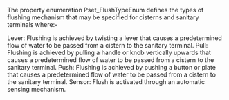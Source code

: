 The property enumeration Pset_FlushTypeEnum defines the types of flushing mechanism that may be specified for cisterns and sanitary terminals where:-

Lever:  Flushing is achieved by twisting a lever that causes a predetermined flow of water to be passed from a cistern to the sanitary terminal.
Pull:   Flushing is achieved by pulling a handle or knob vertically upwards that causes a predetermined flow of water to be passed from a cistern to the sanitary terminal.
Push:   Flushing is achieved by pushing a button or plate that causes a predetermined flow of water to be passed from a cistern to the sanitary terminal.
Sensor: Flush is activated through an automatic sensing mechanism.
